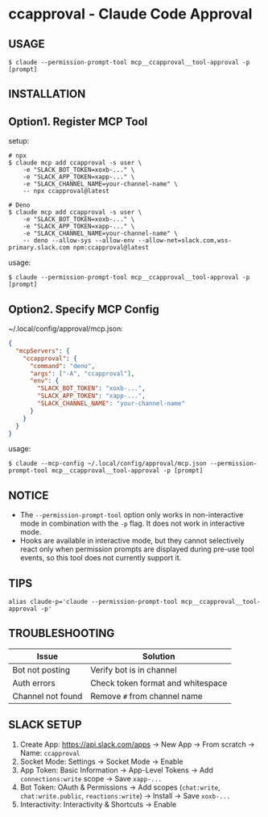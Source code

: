 # ccapproval - Claude Code Approval

## USAGE

```shell
$ claude --permission-prompt-tool mcp__ccapproval__tool-approval -p [prompt]
```

## INSTALLATION

## Option1. Register MCP Tool

setup:
```shell
# npx
$ claude mcp add ccapproval -s user \
	-e "SLACK_BOT_TOKEN=xoxb-..." \
	-e "SLACK_APP_TOKEN=xapp-..." \
	-e "SLACK_CHANNEL_NAME=your-channel-name" \
	-- npx ccapproval@latest

# Deno
$ claude mcp add ccapproval -s user \
	-e "SLACK_BOT_TOKEN=xoxb-..." \
	-e "SLACK_APP_TOKEN=xapp-..." \
	-e "SLACK_CHANNEL_NAME=your-channel-name" \
	-- deno --allow-sys --allow-env --allow-net=slack.com,wss-primary.slack.com npm:ccapproval@latest
```

usage:
```shell
$ claude --permission-prompt-tool mcp__ccapproval__tool-approval -p [prompt]
```

## Option2. Specify MCP Config

~/.local/config/approval/mcp.json:
```json
{
  "mcpServers": {
    "ccapproval": {
      "command": "deno",
      "args": ["-A", "ccapproval"],
      "env": {
        "SLACK_BOT_TOKEN": "xoxb-...",
        "SLACK_APP_TOKEN": "xapp-...",
        "SLACK_CHANNEL_NAME": "your-channel-name"
      }
    }
  }
}
```

usage:
```
$ claude --mcp-config ~/.local/config/approval/mcp.json --permission-prompt-tool mcp__ccapproval__tool-approval -p [prompt]
```

## NOTICE

- The `--permission-prompt-tool` option only works in non-interactive mode in combination with the `-p` flag. It does not work in interactive mode.
- Hooks are available in interactive mode, but they cannot selectively react only when permission prompts are displayed during pre-use tool events, so this tool does not currently support it.

## TIPS

```shell
alias claude-p='claude --permission-prompt-tool mcp__ccapproval__tool-approval -p'
```

## TROUBLESHOOTING

| Issue | Solution |
|-------|----------|
| Bot not posting | Verify bot is in channel |
| Auth errors | Check token format and whitespace |
| Channel not found | Remove `#` from channel name |

## SLACK SETUP

1. Create App: https://api.slack.com/apps → New App → From scratch → Name: `ccapproval`
2. Socket Mode: Settings → Socket Mode → Enable
3. App Token: Basic Information → App-Level Tokens → Add `connections:write` scope → Save `xapp-...`
4. Bot Token: OAuth & Permissions → Add scopes (`chat:write`, `chat:write.public`, `reactions:write`) → Install → Save `xoxb-...`
5. Interactivity: Interactivity & Shortcuts → Enable


